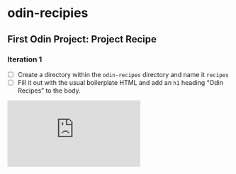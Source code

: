 # odin-recipies

## First Odin Project: Project Recipe

### Iteration 1
- [ ] Create a directory within the `odin-recipes` directory and name it `recipes`
- [ ] Fill it out with the usual boilerplate HTML and add an `h1` heading “Odin Recipes” to the body.

<iframe src="https://chimkinnnn.github.io/odin-recipes/" frameborder="0"></iframe>